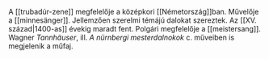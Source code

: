 A [[trubadúr-zene]] megfelelője a középkori [[Németország]]ban. Művelője a [[minnesänger]]. Jellemzően szerelmi témájú dalokat szereztek. Az [[XV. század|1400-as]] évekig maradt fent. 
Polgári megfelelője a [[meistersang]].
Wagner *Tannhäuser*, ill. *A nürnbergi mesterdalnokok* c. műveiben is megjelenik a műfaj.